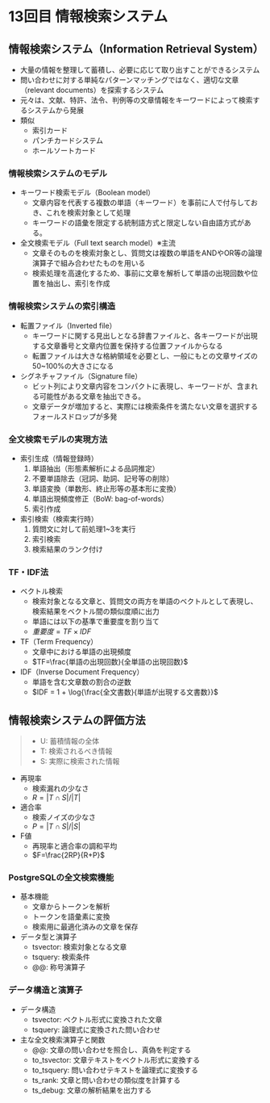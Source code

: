 # 13回目 情報検索システム

## 情報検索システム（Information Retrieval System）

- 大量の情報を整理して蓄積し、必要に応じて取り出すことができるシステム
- 問い合わせに対する単純なパターンマッチングではなく、適切な文章（relevant documents）を探索するシステム
- 元々は、文献、特許、法令、判例等の文章情報をキーワードによって検索するシステムから発展
- 類似
  - 索引カード
  - パンチカードシステム
  - ホールソートカード

### 情報検索システムのモデル

- キーワード検索モデル（Boolean model）
  - 文章内容を代表する複数の単語（キーワード）を事前に人で付与しておき、これを検索対象として処理
  - キーワードの語彙を限定する統制語方式と限定しない自由語方式がある。
- 全文検索モデル（Full text search model）※主流
  - 文章そのものを検索対象とし、質問文は複数の単語をANDやOR等の論理演算子で組み合わせたものを用いる
  - 検索処理を高速化するため、事前に文章を解析して単語の出現回数や位置を抽出し、索引を作成

### 情報検索システムの索引構造

- 転置ファイル（Inverted file）
  - キーワードに関する見出しとなる辞書ファイルと、各キーワードが出現する文章番号と文章内位置を保持する位置ファイルからなる
  - 転置ファイルは大きな格納領域を必要とし、一般にもとの文章サイズの50~100%の大きさになる
- シグネチャファイル（Signature file）
  - ビット列により文章内容をコンパクトに表現し、キーワードが、含まれる可能性がある文章を抽出できる。
  - 文章データが増加すると、実際には検索条件を満たない文章を選択するフォールスドロップが多発

### 全文検索モデルの実現方法

- 索引生成（情報登録時）
    1. 単語抽出（形態素解析による品詞推定）
    2. 不要単語除去（冠詞、助詞、記号等の削除）
    3. 単語変換（単数形、終止形等の基本形に変換）
    4. 単語出現頻度修正（BoW: bag-of-words）
    5. 索引作成
- 索引検索（検索実行時）
    1. 質問文に対して前処理1~3を実行
    2. 索引検索
    3. 検索結果のランク付け

### TF・IDF法

- ベクトル検索
  - 検索対象となる文章と、質問文の両方を単語のベクトルとして表現し、検索結果をベクトル間の類似度順に出力
  - 単語には以下の基準で重要度を割り当て
  - $重要度=TF \times IDF$
- TF（Term Frequency）
  - 文章中における単語の出現頻度
  - $TF=\frac{単語の出現回数}{全単語の出現回数}$
- IDF（Inverse Document Frequency）
  - 単語を含む文章数の割合の逆数
  - $IDF = 1 + \log{\frac{全文書数}{単語が出現する文書数}}$

## 情報検索システムの評価方法

> - U: 蓄積情報の全体
> - T: 検索されるべき情報
> - S: 実際に検索された情報

- 再現率
  - 検索漏れの少なさ
  - $R=|T\cap S|/|T|$
- 適合率
  - 検索ノイズの少なさ
  - $P = |T\cap S|/|S|$
- F値
  - 再現率と適合率の調和平均
  - $F=\frac{2RP}{R+P}$

### PostgreSQLの全文検索機能

- 基本機能
  - 文章からトークンを解析
  - トークンを語彙素に変換
  - 検索用に最適化済みの文章を保存
- データ型と演算子
  - tsvector: 検索対象となる文章
  - tsquery: 検索条件
  - @@: 称号演算子

### データ構造と演算子

- データ構造
  - tsvector: ベクトル形式に変換された文章
  - tsquery: 論理式に変換された問い合わせ
- 主な全文検索演算子と関数
  - @@: 文章の問い合わせを照合し、真偽を判定する
  - to_tsvector: 文章テキストをベクトル形式に変換する
  - to_tsquery: 問い合わせテキストを論理式に変換する
  - ts_rank: 文章と問い合わせの類似度を計算する
  - ts_debug: 文章の解析結果を出力する

